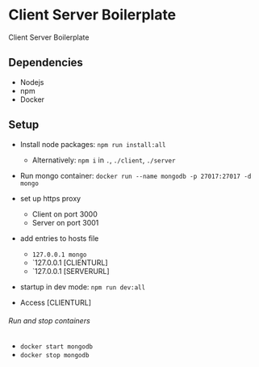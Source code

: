# Client Server Boilerplate
Client Server Boilerplate

## Dependencies
- Nodejs
- npm
- Docker

## Setup
- Install node packages: ` npm run install:all `
  - Alternatively: `npm i` in `.`, `./client`, `./server`
- Run mongo container: ` docker run --name mongodb -p 27017:27017 -d mongo `
- set up https proxy
  - Client on port 3000
  - Server on port 3001
- add entries to hosts file
  - `127.0.0.1 mongo`
  - `127.0.0.1 [CLIENTURL]
  - `127.0.0.1 [SERVERURL]

- startup in dev mode: ``` npm run dev:all ```
- Access [CLIENTURL]

###### Run and stop containers
- `docker start mongodb`
- `docker stop mongodb`
